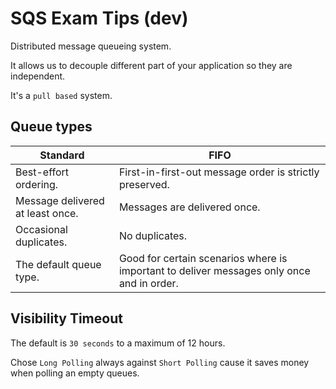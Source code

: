 # SQS Exam Tips (dev)

Distributed message queueing system.

It allows us to decouple different part of your application so they are independent.

It's a `pull based` system.

## Queue types

| Standard                         | FIFO                                                                                      |
| -------------------------------- | ----------------------------------------------------------------------------------------- |
| Best-effort ordering.            | First-in-first-out message order is strictly preserved.                                   |
| Message delivered at least once. | Messages are delivered once.                                                              |
| Occasional duplicates.           | No duplicates.                                                                            |
| The default queue type.          | Good for certain scenarios where is important to deliver messages only once and in order. |

## Visibility Timeout

The default is `30 seconds` to a maximum of 12 hours.

Chose `Long Polling` always against `Short Polling` cause it saves money when polling an empty queues.
